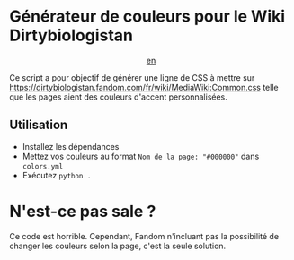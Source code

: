 # Générateur de couleurs pour le Wiki Dirtybiologistan

<center>
<a href="../README.md">en</a>
</center>

Ce script a pour objectif de générer une ligne de CSS à mettre sur https://dirtybiologistan.fandom.com/fr/wiki/MediaWiki:Common.css telle que les pages aient des couleurs d'accent personnalisées.

## Utilisation

- Installez les dépendances
- Mettez vos couleurs au format `Nom de la page: "#000000"` dans `colors.yml`
- Exécutez `python .`

# N'est-ce pas sale ?

Ce code est horrible. Cependant, Fandom n'incluant pas la possibilité de changer les couleurs selon la page, c'est la seule solution.
